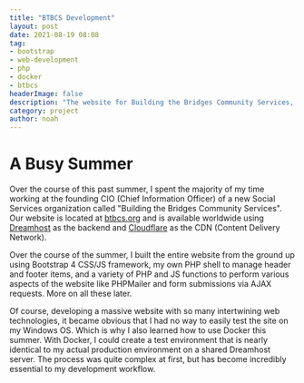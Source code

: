 ```yaml
---
title: "BTBCS Development"
layout: post
date: 2021-08-19 08:08
tag:
- bootstrap
- web-development
- php
- docker
- btbcs
headerImage: false
description: "The website for Building the Bridges Community Services, built from the ground up."
category: project
author: noah
---
```


# A Busy Summer

Over the course of this past summer, I spent the majority of my time working at the founding CIO (Chief Information Officer) of a new Social Services organization called "Building the Bridges Community Services". Our website is located at [btbcs.org](https://btbcs.org) and is available worldwide using [Dreamhost](https://dreamhost.com) as the backend and [Cloudflare](https://cloudflare.com) as the CDN (Content Delivery Network).

Over the course of the summer, I built the entire website from the ground up using Bootstrap 4 CSS/JS framework, my own PHP shell to manage header and footer items, and a variety of PHP and JS functions to perform various aspects of the website like PHPMailer and form submissions via AJAX requests. More on all these later.

Of course, developing a massive website with so many intertwining web technologies, it became obvious that I had no way to easily test the site on my Windows OS. Which is why I also learned how to use Docker this summer. With Docker, I could create a test environment that is nearly identical to my actual production environment on a shared Dreamhost server. The process was quite complex at first, but has become incredibly essential to my development workflow.
